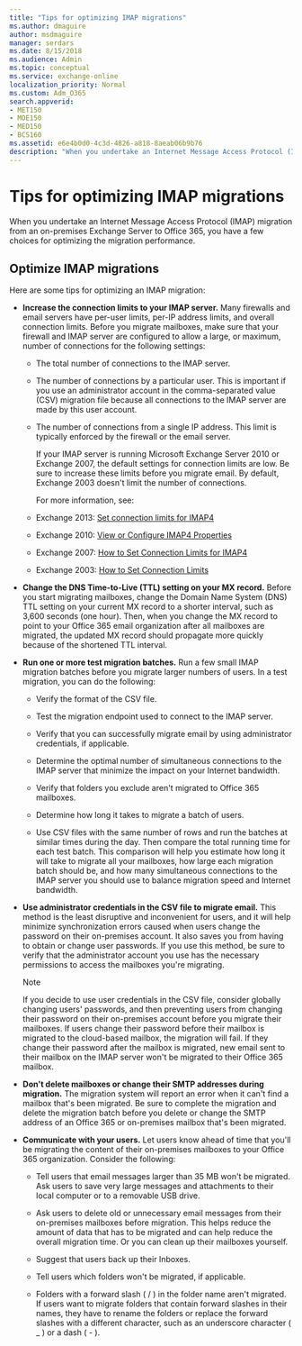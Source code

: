 ```yaml
---
title: "Tips for optimizing IMAP migrations"
ms.author: dmaguire
author: msdmaguire
manager: serdars
ms.date: 8/15/2018
ms.audience: Admin
ms.topic: conceptual
ms.service: exchange-online
localization_priority: Normal
ms.custom: Adm_O365
search.appverid:
- MET150
- MOE150
- MED150
- BCS160
ms.assetid: e6e4b0d0-4c3d-4826-a818-8aeab06b9b76
description: "When you undertake an Internet Message Access Protocol (IMAP) migration from an on-premises Exchange Server to Office 365, you have a few choices for optimizing the migration performance."
---
```


# Tips for optimizing IMAP migrations

When you undertake an Internet Message Access Protocol (IMAP) migration from an on-premises Exchange Server to Office 365, you have a few choices for optimizing the migration performance.
  
## Optimize IMAP migrations

Here are some tips for optimizing an IMAP migration:
  
- **Increase the connection limits to your IMAP server.** Many firewalls and email servers have per-user limits, per-IP address limits, and overall connection limits. Before you migrate mailboxes, make sure that your firewall and IMAP server are configured to allow a large, or maximum, number of connections for the following settings: 
    
  - The total number of connections to the IMAP server.
    
  - The number of connections by a particular user. This is important if you use an administrator account in the comma-separated value (CSV) migration file because all connections to the IMAP server are made by this user account.
    
  - The number of connections from a single IP address. This limit is typically enforced by the firewall or the email server.
    
    If your IMAP server is running Microsoft Exchange Server 2010 or Exchange 2007, the default settings for connection limits are low. Be sure to increase these limits before you migrate email. By default, Exchange 2003 doesn't limit the number of connections.
    
    For more information, see:
    
  - Exchange 2013: [Set connection limits for IMAP4](https://go.microsoft.com/fwlink/p/?LinkId=623631)
    
  - Exchange 2010: [View or Configure IMAP4 Properties](https://go.microsoft.com/fwlink/p/?LinkId=183037)
    
  - Exchange 2007: [How to Set Connection Limits for IMAP4](https://go.microsoft.com/fwlink/p/?LinkId=183038)
    
  - Exchange 2003: [How to Set Connection Limits](https://go.microsoft.com/fwlink/p/?LinkId=183039)
    
- **Change the DNS Time-to-Live (TTL) setting on your MX record.** Before you start migrating mailboxes, change the Domain Name System (DNS) TTL setting on your current MX record to a shorter interval, such as 3,600 seconds (one hour). Then, when you change the MX record to point to your Office 365 email organization after all mailboxes are migrated, the updated MX record should propagate more quickly because of the shortened TTL interval. 
    
- **Run one or more test migration batches.** Run a few small IMAP migration batches before you migrate larger numbers of users. In a test migration, you can do the following: 
    
  - Verify the format of the CSV file.
    
  - Test the migration endpoint used to connect to the IMAP server.
    
  - Verify that you can successfully migrate email by using administrator credentials, if applicable.
    
  - Determine the optimal number of simultaneous connections to the IMAP server that minimize the impact on your Internet bandwidth. 
    
  - Verify that folders you exclude aren't migrated to Office 365 mailboxes.
    
  - Determine how long it takes to migrate a batch of users.
    
  - Use CSV files with the same number of rows and run the batches at similar times during the day. Then compare the total running time for each test batch. This comparison will help you estimate how long it will take to migrate all your mailboxes, how large each migration batch should be, and how many simultaneous connections to the IMAP server you should use to balance migration speed and Internet bandwidth.
    
- **Use administrator credentials in the CSV file to migrate email.** This method is the least disruptive and inconvenient for users, and it will help minimize synchronization errors caused when users change the password on their on-premises account. It also saves you from having to obtain or change user passwords. If you use this method, be sure to verify that the administrator account you use has the necessary permissions to access the mailboxes you're migrating. 
    
    > [!NOTE]
    > If you decide to use user credentials in the CSV file, consider globally changing users' passwords, and then preventing users from changing their password on their on-premises account before you migrate their mailboxes. If users change their password before their mailbox is migrated to the cloud-based mailbox, the migration will fail. If they change their password after the mailbox is migrated, new email sent to their mailbox on the IMAP server won't be migrated to their Office 365 mailbox. 
  
- **Don't delete mailboxes or change their SMTP addresses during migration.** The migration system will report an error when it can't find a mailbox that's been migrated. Be sure to complete the migration and delete the migration batch before you delete or change the SMTP address of an Office 365 or on-premises mailbox that's been migrated. 
    
- **Communicate with your users.** Let users know ahead of time that you'll be migrating the content of their on-premises mailboxes to your Office 365 organization. Consider the following: 
    
  - Tell users that email messages larger than 35 MB won't be migrated. Ask users to save very large messages and attachments to their local computer or to a removable USB drive.
    
  - Ask users to delete old or unnecessary email messages from their on-premises mailboxes before migration. This helps reduce the amount of data that has to be migrated and can help reduce the overall migration time. Or you can clean up their mailboxes yourself.
    
  - Suggest that users back up their Inboxes.
    
  - Tell users which folders won't be migrated, if applicable.
    
  - Folders with a forward slash ( / ) in the folder name aren't migrated. If users want to migrate folders that contain forward slashes in their names, they have to rename the folders or replace the forward slashes with a different character, such as an underscore character ( _ ) or a dash ( - ).
    

